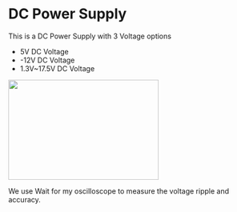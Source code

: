 # DC Power Supply
This is a DC Power Supply with 3 Voltage options
- 5V DC Voltage
- -12V DC Voltage
- 1.3V~17.5V DC Voltage

<img src="[image.jpg](https://github.com/hello-dlrow/dcpowersupply/assets/57829358/bd90bad7-c6f0-4404-90f0-fdbf34da288b)" width="300" height="200">



We use
Wait for my oscilloscope to measure the voltage ripple and accuracy.
